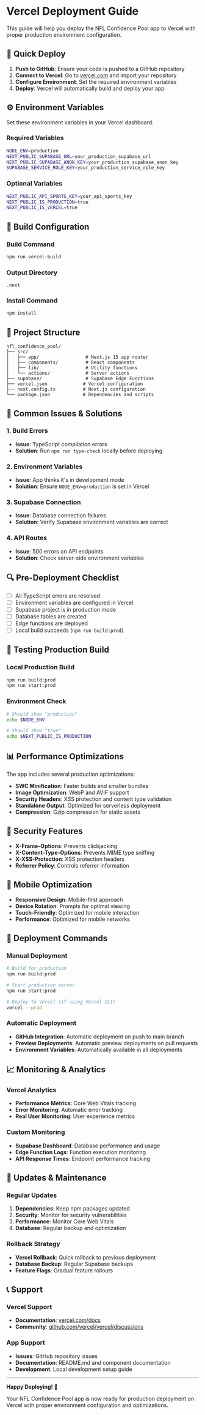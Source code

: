 # Vercel Deployment Guide

This guide will help you deploy the NFL Confidence Pool app to Vercel with proper production environment configuration.

## 🚀 Quick Deploy

1. **Push to GitHub**: Ensure your code is pushed to a GitHub repository
2. **Connect to Vercel**: Go to [vercel.com](https://vercel.com) and import your repository
3. **Configure Environment**: Set the required environment variables
4. **Deploy**: Vercel will automatically build and deploy your app

## ⚙️ Environment Variables

Set these environment variables in your Vercel dashboard:

### Required Variables
```bash
NODE_ENV=production
NEXT_PUBLIC_SUPABASE_URL=your_production_supabase_url
NEXT_PUBLIC_SUPABASE_ANON_KEY=your_production_supabase_anon_key
SUPABASE_SERVICE_ROLE_KEY=your_production_service_role_key
```

### Optional Variables
```bash
NEXT_PUBLIC_API_SPORTS_KEY=your_api_sports_key
NEXT_PUBLIC_IS_PRODUCTION=true
NEXT_PUBLIC_IS_VERCEL=true
```

## 🔧 Build Configuration

### Build Command
```bash
npm run vercel-build
```

### Output Directory
```
.next
```

### Install Command
```bash
npm install
```

## 📁 Project Structure

```
nfl_confidence_pool/
├── src/
│   ├── app/                 # Next.js 15 app router
│   ├── components/          # React components
│   ├── lib/                 # Utility functions
│   └── actions/             # Server actions
├── supabase/                # Supabase Edge Functions
├── vercel.json             # Vercel configuration
├── next.config.ts          # Next.js configuration
└── package.json            # Dependencies and scripts
```

## 🚨 Common Issues & Solutions

### 1. Build Errors
- **Issue**: TypeScript compilation errors
- **Solution**: Run `npm run type-check` locally before deploying

### 2. Environment Variables
- **Issue**: App thinks it's in development mode
- **Solution**: Ensure `NODE_ENV=production` is set in Vercel

### 3. Supabase Connection
- **Issue**: Database connection failures
- **Solution**: Verify Supabase environment variables are correct

### 4. API Routes
- **Issue**: 500 errors on API endpoints
- **Solution**: Check server-side environment variables

## 🔍 Pre-Deployment Checklist

- [ ] All TypeScript errors are resolved
- [ ] Environment variables are configured in Vercel
- [ ] Supabase project is in production mode
- [ ] Database tables are created
- [ ] Edge functions are deployed
- [ ] Local build succeeds (`npm run build:prod`)

## 🧪 Testing Production Build

### Local Production Build
```bash
npm run build:prod
npm run start:prod
```

### Environment Check
```bash
# Should show "production"
echo $NODE_ENV

# Should show "true"
echo $NEXT_PUBLIC_IS_PRODUCTION
```

## 📊 Performance Optimizations

The app includes several production optimizations:

- **SWC Minification**: Faster builds and smaller bundles
- **Image Optimization**: WebP and AVIF support
- **Security Headers**: XSS protection and content type validation
- **Standalone Output**: Optimized for serverless deployment
- **Compression**: Gzip compression for static assets

## 🔐 Security Features

- **X-Frame-Options**: Prevents clickjacking
- **X-Content-Type-Options**: Prevents MIME type sniffing
- **X-XSS-Protection**: XSS protection headers
- **Referrer Policy**: Controls referrer information

## 📱 Mobile Optimization

- **Responsive Design**: Mobile-first approach
- **Device Rotation**: Prompts for optimal viewing
- **Touch-Friendly**: Optimized for mobile interaction
- **Performance**: Optimized for mobile networks

## 🚀 Deployment Commands

### Manual Deployment
```bash
# Build for production
npm run build:prod

# Start production server
npm run start:prod

# Deploy to Vercel (if using Vercel CLI)
vercel --prod
```

### Automatic Deployment
- **GitHub Integration**: Automatic deployment on push to main branch
- **Preview Deployments**: Automatic preview deployments on pull requests
- **Environment Variables**: Automatically available in all deployments

## 📈 Monitoring & Analytics

### Vercel Analytics
- **Performance Metrics**: Core Web Vitals tracking
- **Error Monitoring**: Automatic error tracking
- **Real User Monitoring**: User experience metrics

### Custom Monitoring
- **Supabase Dashboard**: Database performance and usage
- **Edge Function Logs**: Function execution monitoring
- **API Response Times**: Endpoint performance tracking

## 🔄 Updates & Maintenance

### Regular Updates
1. **Dependencies**: Keep npm packages updated
2. **Security**: Monitor for security vulnerabilities
3. **Performance**: Monitor Core Web Vitals
4. **Database**: Regular backup and optimization

### Rollback Strategy
- **Vercel Rollback**: Quick rollback to previous deployment
- **Database Backup**: Regular Supabase backups
- **Feature Flags**: Gradual feature rollouts

## 📞 Support

### Vercel Support
- **Documentation**: [vercel.com/docs](https://vercel.com/docs)
- **Community**: [github.com/vercel/vercel/discussions](https://github.com/vercel/vercel/discussions)

### App Support
- **Issues**: GitHub repository issues
- **Documentation**: README.md and component documentation
- **Development**: Local development setup guide

---

**Happy Deploying! 🎉**

Your NFL Confidence Pool app is now ready for production deployment on Vercel with proper environment configuration and optimizations.
